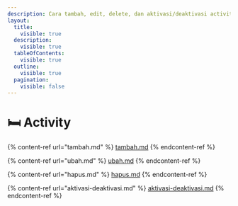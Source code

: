 ```yaml
---
description: Cara tambah, edit, delete, dan aktivasi/deaktivasi activity.
layout:
  title:
    visible: true
  description:
    visible: true
  tableOfContents:
    visible: true
  outline:
    visible: true
  pagination:
    visible: false
---
```


# 🛏️ Activity

{% content-ref url="tambah.md" %}
[tambah.md](tambah.md)
{% endcontent-ref %}

{% content-ref url="ubah.md" %}
[ubah.md](ubah.md)
{% endcontent-ref %}

{% content-ref url="hapus.md" %}
[hapus.md](hapus.md)
{% endcontent-ref %}

{% content-ref url="aktivasi-deaktivasi.md" %}
[aktivasi-deaktivasi.md](aktivasi-deaktivasi.md)
{% endcontent-ref %}
